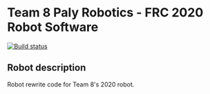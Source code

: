 Team 8 Paly Robotics - FRC 2020 Robot Software
================================================

[![Build status](https://badge.buildkite.com/5f4c384f1c09f53da0765c0b6bce3ea88ffae0ee2e8e9f6631.svg)](https://buildkite.com/paly-robotics/frc-2020-private)

## Robot description 
Robot rewrite code for Team 8's 2020 robot.
